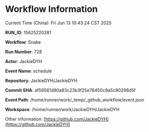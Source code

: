 # Workflow Information

Current Time (China): Fri Jun 13 10:43:24 CST 2025  

**RUN_ID**: 15625220281  

**Workflow**: Snake  

**Run Number**: 728  

**Actor**: JackieDYH  

**Event Name**: schedule  

**Repository**: JackieDYH/JackieDYH  

**Commit SHA**: af56561d90a83c23b3f25e78450c9a5c80298d5f  

**Event Path**: /home/runner/work/_temp/_github_workflow/event.json  

**Workspace**: /home/runner/work/JackieDYH/JackieDYH  

Other information: [https://github.com/JackieDYH](https://github.com/JackieDYH)
